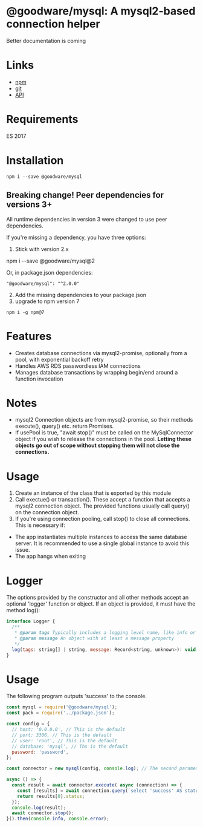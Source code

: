 # @goodware/mysql: A mysql2-based connection helper

Better documentation is coming

# Links

- [npm](https://www.npmjs.com/package/@goodware/mysql)
- [git](https://github.com/good-ware/js-mysql)
- [API](https://good-ware.github.io/js-mysql/)

# Requirements

ES 2017

# Installation

`npm i --save @goodware/mysql`

## Breaking change! Peer dependencies for versions 3+

All runtime dependencies in version 3 were changed to use peer dependencies.

If you're missing a dependency, you have three options:

1. Stick with version 2.x

npm i --save @goodware/mysql@2

Or, in package.json dependencies:

`"@goodware/mysql": "^2.0.0"`

2. Add the missing dependencies to your package.json
3. upgrade to npm version 7

```shell
npm i -g npm@7
```

# Features

- Creates database connections via mysql2-promise, optionally from a pool, with exponential backoff retry
- Handles AWS RDS passwordless IAM connections
- Manages database transactions by wrapping begin/end around a function invocation

# Notes

- mysql2 Connection objects are from mysql2-promise, so their methods execute(), query() etc. return Promises.
- If usePool is true, "await stop()" must be called on the MySqlConnector object if you wish to release the connections
  in the pool. **Letting these objects go out of scope without stopping them will not close the connections.**

# Usage

1. Create an instance of the class that is exported by this module
2. Call exectue() or transaction(). These accept a function that accepts a mysql2 connection object. The provided functions usually call query() on the connection object.
3. If you're using connection pooling, call stop() to close all connections. This is necessary if:

  - The app instantiates multiple instances to access the same database server. It is recommended to use a single global instance to avoid this issue.
  - The app hangs when exiting

# Logger

The options provided by the constructor and all other methods accept an optional 'logger' function or object. If an object is provided, it must have the method log():

```js
interface Logger {
  /**
   * @param tags Typically includes a logging level name, like info or debug.
   * @param message An object with at least a message property
   */
  log(tags: string[] | string, message: Record<string, unknown>): void;
}
```

# Usage

The following program outputs 'success' to the console.

```js
const mysql = require('@goodware/mysql');
const pack = require('../package.json');

const config = {
  // host: '0.0.0.0', // This is the default
  // port: 3306, // This is the default
  // user: 'root', // This is the default
  // database: 'mysql', // Ths is the default
  password: 'password',
};

const connector = new mysql(config, console.log); // The second parameter is a logger function

async () => {
  const result = await connector.execute( async (connection) => {
    const [results] = await connection.query(`select 'success' AS status`);
    return results[0].status;
  });
  console.log(result);
  await connector.stop();
}().then(console.info, console.error);
```

